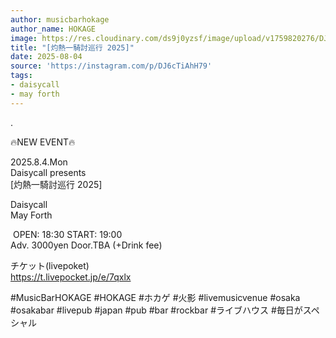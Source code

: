 ```yaml
---
author: musicbarhokage
author_name: HOKAGE
image: https://res.cloudinary.com/ds9j0yzsf/image/upload/v1759820276/DJ6cTiAhH79.jpg
title: "[灼熱一騎討巡行 2025]"
date: 2025-08-04
source: 'https://instagram.com/p/DJ6cTiAhH79'
tags:
- daisycall
- may forth
---
```

.

🔥NEW EVENT🔥

2025.8.4.Mon<br>
Daisycall presents <br>
[灼熱一騎討巡行 2025] 

Daisycall<br>
May Forth

 OPEN: 18:30 START: 19:00<br>
Adv. 3000yen Door.TBA (+Drink fee)

チケット(livepoket)<br>
https://t.livepocket.jp/e/7qxlx

#MusicBarHOKAGE #HOKAGE #ホカゲ #火影 #livemusicvenue #osaka #osakabar #livepub #japan #pub #bar #rockbar #ライブハウス #毎日がスペシャル